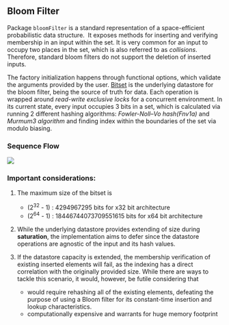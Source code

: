 ## Bloom Filter

Package `bloomFilter` is a standard representation of a space-efficient probabilistic
data structure.  It exposes methods for inserting and verifying membership in an
input within the set. It is very common for an input to occupy two places in the set, which is also referred to as <i>collisions</i>. Therefore, standard bloom filters do not support the deletion of inserted inputs.

The factory initialization happens through functional options, which validate the arguments provided by the user.
[Bitset](https://github.com/bits-and-blooms/bitset) is the underlying datastore for the bloom filter, being the source of truth for data. Each operation is wrapped around <i>read-write exclusive locks</i> for a concurrent environment.
In its current state, every input occupies 3 bits in a set, which is calculated via running 2 different hashing algorithms: <i> Fowler-Noll–Vo hash(Fnv1a)</i> and <i>Murmum3 algorithm</i> and finding index within the boundaries of the set via modulo biasing.</i>

### Sequence Flow

[![](https://mermaid.ink/img/pako:eNqNkl1PwjAUhv_Kcq7EDNxayNguvDDGSCIx0cQLnSF1LayRtUu3kSHZf7e0wPgQ4i66nvd5e9rTnhUkkjKIoChJye45mSmSdRcoFo7-KFcsKbkUztOLVT6uP51u99YZiYKp8mbMsi-mipTnkzem-JQnZG2PhXVfdplEj0TrYrZdYY6xFZ2VFfc3fhALn5zK40pllcItMD6DUv-q7rRg47QInUd4hxr7s6PJZreUtJrLyR0nhSnAUHSR4kt0_wJGgrL66AYO15g0nNZHxf3pQf_wHJRrJ5vsxvGcF1c67uwIOkvwKbFsGxuoH26tgwsZUxnhVPegKTaGMmUZiyHSU0rUdwyxaLSPVKV8XYoEolJVzAUlq1kK0ZTMCx1VOW0beKcyykupxrbFTae7kBPxLmXr0TFEK6ghwkG_hzwPe0EYeMN-6AcuLCHyB8Ne6PsIhYPAw3iA-40LPyaF3_wCYvr2dQ?type=png)](https://mermaid.live/edit#pako:eNqNkl1PwjAUhv_Kcq7EDNxayNguvDDGSCIx0cQLnSF1LayRtUu3kSHZf7e0wPgQ4i66nvd5e9rTnhUkkjKIoChJye45mSmSdRcoFo7-KFcsKbkUztOLVT6uP51u99YZiYKp8mbMsi-mipTnkzem-JQnZG2PhXVfdplEj0TrYrZdYY6xFZ2VFfc3fhALn5zK40pllcItMD6DUv-q7rRg47QInUd4hxr7s6PJZreUtJrLyR0nhSnAUHSR4kt0_wJGgrL66AYO15g0nNZHxf3pQf_wHJRrJ5vsxvGcF1c67uwIOkvwKbFsGxuoH26tgwsZUxnhVPegKTaGMmUZiyHSU0rUdwyxaLSPVKV8XYoEolJVzAUlq1kK0ZTMCx1VOW0beKcyykupxrbFTae7kBPxLmXr0TFEK6ghwkG_hzwPe0EYeMN-6AcuLCHyB8Ne6PsIhYPAw3iA-40LPyaF3_wCYvr2dQ)

### Important considerations:
1. The maximum size of the bitset is
    - (2<sup>32</sup> - 1) : 4294967295 bits for x32 bit architecture
    - (2<sup>64</sup> - 1) : 18446744073709551615 bits for x64 bit architecture

2. While the underlying datastore provides extending of size during <b>saturation</b>, the implementation aims to defer since the datastore operations are agnostic of the input and its hash values.

3. If the datastore capacity is extended, the membership verification of existing inserted elements will fail, as the indexing has a direct correlation with the originally provided size. While there are ways to tackle this scenario, it would, however, be futile considering that
    - would require rehashing all of the existing elements, defeating the purpose of using a Bloom filter for its constant-time insertion and lookup characteristics.
    - computationally expensive and warrants for huge memory footprint